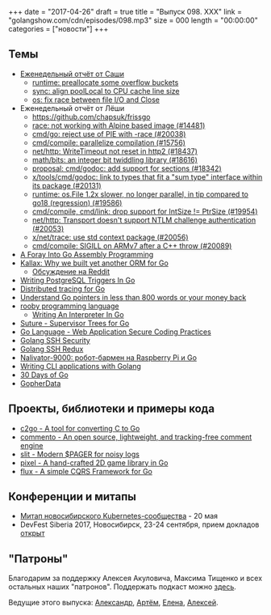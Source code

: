 +++
date = "2017-04-26"
draft = true
title = "Выпуск 098. XXX"
link = "golangshow.com/cdn/episodes/098.mp3"
size = 000
length = "00:00:00"
categories = ["новости"]
+++

## Темы

* [Еженедельный отчёт от Саши](https://github.com/LK4D4/report/blob/master/reports/golang-04-25.md)
    * [runtime: preallocate some overflow buckets](https://github.com/golang/go/commit/94e44a9c8edb64f514b6f3b7f7001db0cfeb2d70)
    * [sync: align poolLocal to CPU cache line size](https://github.com/golang/go/commit/8aa31d5dae9644b3e8f6950af58c0cb83e8fc062)
    * [os: fix race between file I/O and Close](https://github.com/golang/go/commit/11c7b4491bd2cd1deb7b50433f431be9ced330db)
* Еженедельный отчёт от Лёши
    * https://github.com/chapsuk/frissgo
    * [race: not working with Alpine based image (#14481)](https://github.com/golang/go/issues/14481)
    * [cmd/go: reject use of PIE with -race (#20038)](https://github.com/golang/go/issues/20038)
    * [cmd/compile: parallelize compilation (#15756)](https://github.com/golang/go/issues/15756)
    * [net/http: WriteTimeout not reset in http2 (#18437)](https://github.com/golang/go/issues/18437)
    * [math/bits: an integer bit twiddling library (#18616)](https://github.com/golang/go/issues/18616)
    * [proposal: cmd/godoc: add support for sections (#18342)](https://github.com/golang/go/issues/18342)
    * [x/tools/cmd/godoc: link to types that fit a "sum type" interface within its package (#20131)](https://github.com/golang/go/issues/20131)
    * [runtime: os.File 1.2x slower, no longer parallel, in tip compared to go18 (regression) (#19586)](https://github.com/golang/go/issues/19586)
    * [cmd/compile, cmd/link: drop support for IntSize != PtrSize (#19954)](https://github.com/golang/go/issues/19954)
    * [net/http: Transport doesn't support NTLM challenge authentication (#20053)](https://github.com/golang/go/issues/20053)
    * [x/net/trace: use std context package (#20056)](https://github.com/golang/go/issues/20056)
    * [cmd/compile: SIGILL on ARMv7 after a C++ throw (#20089)](https://github.com/golang/go/issues/20089)
* [A Foray Into Go Assembly Programming](https://blog.sgmansfield.com/2017/04/a-foray-into-go-assembly-programming/)
* [Kallax: Why we built yet another ORM for Go](https://blog.sourced.tech/post/kallax/)
    * [Обсуждение на Reddit](https://www.reddit.com/r/golang/comments/66a9gj/kallax_why_we_built_yet_another_orm_for_go/)
* [Writing PostgreSQL Triggers In Go](https://www.opsdash.com/blog/postgresql-triggers-golang.html)
* [Distributed tracing for Go](https://cloudplatform.googleblog.com/2017/04/distributed-tracing-for-Go.html)
* [Understand Go pointers in less than 800 words or your money back](https://dave.cheney.net/2017/04/26/understand-go-pointers-in-less-than-800-words-or-your-money-back)
* [rooby programming language](https://github.com/rooby-lang/rooby)
    * [Writing An Interpreter In Go](https://interpreterbook.com/)
* [Suture - Supervisor Trees for Go](http://www.jerf.org/iri/post/2930)
* [Go Language - Web Application Secure Coding Practices](https://github.com/Checkmarx/Go-SCP)
* [Golang SSH Security](https://bridge.grumpy-troll.org/2017/04/golang-ssh-security/)
* [Golang SSH Redux](https://bridge.grumpy-troll.org/2017/04/golang-ssh-redux/)
* [Nalivator-9000: робот-бармен на Raspberry Pi и Go](https://habrahabr.ru/post/327220/)
* [Writing CLI applications with Golang](https://carlosbecker.com/posts/golang-cli-apps/)
* [30 Days of Go](https://github.com/averagesecurityguy/30DaysOfGo)
* [GopherData](http://gopherdata.io)

## Проекты, библиотеки и примеры кода

* [c2go - A tool for converting C to Go](https://github.com/elliotchance/c2go)
* [commento - An open source, lightweight, and tracking-free comment engine](https://github.com/adtac/commento)
* [slit - Modern $PAGER for noisy logs](https://github.com/tigrawap/slit)
* [pixel - A hand-crafted 2D game library in Go](https://github.com/faiface/pixel)
* [flux - A simple CQRS Framework for Go](https://github.com/yehohanan7/flux)

## Конференции и митапы

* [Митап новосибирского Kubernetes-сообщества](https://www.meetup.com/Kubernetes-Novosibirsk/events/238732751/) - 20 мая
* DevFest Siberia 2017, Новосибирск, 23-24 сентября, прием докладов [открыт](https://bit.ly/dfSiberia17-c4p)

## "Патроны"

Благодарим за поддержку Алексея Акуловича, Максима Тищенко и всех остальных наших "патронов".
Поддержать подкаст можно [здесь](https://www.patreon.com/golangshow).

Ведущие этого выпуска: [Александр](https://twitter.com/LK4D4math), [Артём](https://twitter.com/miolini), [Елена](https://twitter.com/webdeva), [Алексей](https://twitter.com/paaleksey).
